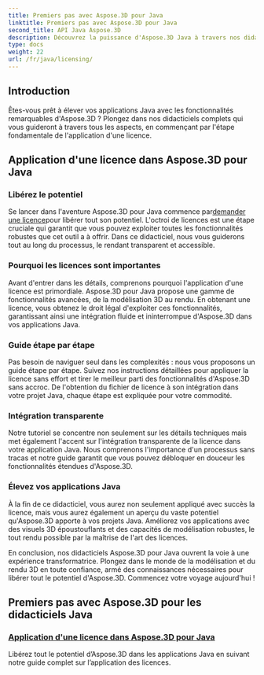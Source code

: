 ```yaml
---
title: Premiers pas avec Aspose.3D pour Java
linktitle: Premiers pas avec Aspose.3D pour Java
second_title: API Java Aspose.3D
description: Découvrez la puissance d'Aspose.3D Java à travers nos didacticiels approfondis. Découvrez comment appliquer des licences pour libérer toutes les capacités de ce puissant outil Java.
type: docs
weight: 22
url: /fr/java/licensing/
---
```

## Introduction

Êtes-vous prêt à élever vos applications Java avec les fonctionnalités remarquables d'Aspose.3D ? Plongez dans nos didacticiels complets qui vous guideront à travers tous les aspects, en commençant par l'étape fondamentale de l'application d'une licence.

## Application d'une licence dans Aspose.3D pour Java

### Libérez le potentiel

 Se lancer dans l'aventure Aspose.3D pour Java commence par[demander une licence](./applying-license-in-aspose-3d/)pour libérer tout son potentiel. L'octroi de licences est une étape cruciale qui garantit que vous pouvez exploiter toutes les fonctionnalités robustes que cet outil a à offrir. Dans ce didacticiel, nous vous guiderons tout au long du processus, le rendant transparent et accessible.

### Pourquoi les licences sont importantes

Avant d'entrer dans les détails, comprenons pourquoi l'application d'une licence est primordiale. Aspose.3D pour Java propose une gamme de fonctionnalités avancées, de la modélisation 3D au rendu. En obtenant une licence, vous obtenez le droit légal d'exploiter ces fonctionnalités, garantissant ainsi une intégration fluide et ininterrompue d'Aspose.3D dans vos applications Java.

### Guide étape par étape

Pas besoin de naviguer seul dans les complexités : nous vous proposons un guide étape par étape. Suivez nos instructions détaillées pour appliquer la licence sans effort et tirer le meilleur parti des fonctionnalités d'Aspose.3D sans accroc. De l'obtention du fichier de licence à son intégration dans votre projet Java, chaque étape est expliquée pour votre commodité.

### Intégration transparente

Notre tutoriel se concentre non seulement sur les détails techniques mais met également l'accent sur l'intégration transparente de la licence dans votre application Java. Nous comprenons l'importance d'un processus sans tracas et notre guide garantit que vous pouvez débloquer en douceur les fonctionnalités étendues d'Aspose.3D.

### Élevez vos applications Java

À la fin de ce didacticiel, vous aurez non seulement appliqué avec succès la licence, mais vous aurez également un aperçu du vaste potentiel qu'Aspose.3D apporte à vos projets Java. Améliorez vos applications avec des visuels 3D époustouflants et des capacités de modélisation robustes, le tout rendu possible par la maîtrise de l'art des licences.

En conclusion, nos didacticiels Aspose.3D pour Java ouvrent la voie à une expérience transformatrice. Plongez dans le monde de la modélisation et du rendu 3D en toute confiance, armé des connaissances nécessaires pour libérer tout le potentiel d'Aspose.3D. Commencez votre voyage aujourd'hui !
## Premiers pas avec Aspose.3D pour les didacticiels Java
### [Application d'une licence dans Aspose.3D pour Java](./applying-license-in-aspose-3d/)
Libérez tout le potentiel d’Aspose.3D dans les applications Java en suivant notre guide complet sur l’application des licences.